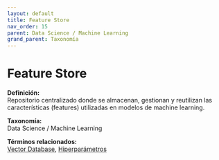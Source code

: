 ```yaml
---
layout: default
title: Feature Store
nav_order: 15
parent: Data Science / Machine Learning
grand_parent: Taxonomía
---
```


# Feature Store

**Definición:**  
Repositorio centralizado donde se almacenan, gestionan y reutilizan las características (features) utilizadas en modelos de machine learning.

**Taxonomía:**  
Data Science / Machine Learning

**Términos relacionados:**  
[Vector Database](https://maleniski.github.io/diccionario-angl-tec-mx/docs/taxonomia/vector-database/vector-database.html), [Hiperparámetros](https://maleniski.github.io/diccionario-angl-tec-mx/docs/taxonomia/hiperparmetros/hiperparmetros.html)
